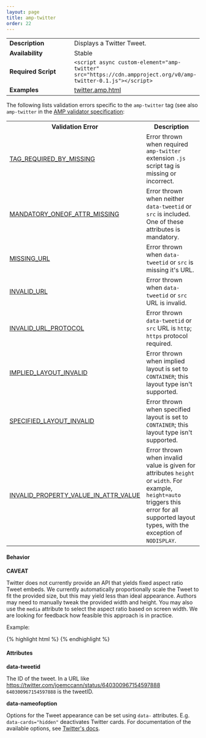 ```yaml
---
layout: page
title: amp-twitter
order: 22
---
```


<!---
Copyright 2015 The AMP HTML Authors. All Rights Reserved.

Licensed under the Apache License, Version 2.0 (the "License");
you may not use this file except in compliance with the License.
You may obtain a copy of the License at

      http://www.apache.org/licenses/LICENSE-2.0

Unless required by applicable law or agreed to in writing, software
distributed under the License is distributed on an "AS-IS" BASIS,
WITHOUT WARRANTIES OR CONDITIONS OF ANY KIND, either express or implied.
See the License for the specific language governing permissions and
limitations under the License.

-->



<table>
  <tr>
    <td width="40%"><strong>Description</strong></td>
    <td>Displays a Twitter Tweet.</td>
  </tr>
  <tr>
    <td width="40%"><strong>Availability</strong></td>
    <td>Stable</td>
  </tr>
  <tr>
    <td width="40%"><strong>Required Script</strong></td>
    <td><code>&lt;script async custom-element="amp-twitter" src="https://cdn.ampproject.org/v0/amp-twitter-0.1.js">&lt;/script></code></td>
  </tr>
  <tr>
    <td width="40%"><strong>Examples</strong></td>
    <td><a href="https://github.com/ampproject/amphtml/blob/master/examples/twitter.amp.html">twitter.amp.html</a></td>
  </tr>
</table>

The following lists validation errors specific to the `amp-twitter` tag
(see also `amp-twitter` in the [AMP validator specification](https://github.com/ampproject/amphtml/blob/master/validator/validator.protoascii):

<!---
What does fixed height and fixed width mean for audio layout?
May need to add something to this table based on technical review.

-->

<table>
  <tr>
    <th width="40%"><strong>Validation Error</strong></th>
    <th>Description</th>
  </tr>
  <tr>
    <td width="40%"><a href="/docs/reference/validation_errors.html#tag-required-by-another-tag-is-missing">TAG_REQUIRED_BY_MISSING</a></td>
    <td>Error thrown when required <code>amp-twitter</code> extension <code>.js</code> script tag is missing or incorrect.</td>
  </tr>
  <tr>
    <td width="40%"><a href="/docs/reference/validation_errors.html#mandatory-attribute-missing">MANDATORY_ONEOF_ATTR_MISSING</a></td>
    <td>Error thrown when neither <code>data-tweetid</code> or <code>src</code> is included. One of these attributes is mandatory.</td>
  </tr>
  <tr>
    <td width="40%"><a href="/docs/reference/validation_errors.html#missing-url">MISSING_URL</a></td>
    <td>Error thrown when <code>data-tweetid</code> or <code>src</code> is missing it's URL.</td>
  </tr>
  <tr>
    <td width="40%"><a href="/docs/reference/validation_errors.html#invalid-url">INVALID_URL</a></td>
    <td>Error thrown when <code>data-tweetid</code> or <code>src</code> URL is invalid.</td>
  </tr>
  <tr>
    <td width="40%"><a href="/docs/reference/validation_errors.html#invalid-url-protocol">INVALID_URL_PROTOCOL</a></td>
    <td>Error thrown <code>data-tweetid</code> or <code>src</code> URL is <code>http</code>; <code>https</code> protocol required.</td>
  </tr>
  <tr>
    <td width="40%"><a href="/docs/reference/validation_errors.html#implied-layout-isnt-supported-by-amp-tag">IMPLIED_LAYOUT_INVALID</a></td>
    <td>Error thrown when implied layout is set to <code>CONTAINER</code>; this layout type isn't supported.</td>
  </tr>
  <tr>
    <td width="40%"><a href="/docs/reference/validation_errors.html#specified-layout-isnt-supported-by-amp-tag">SPECIFIED_LAYOUT_INVALID</a></td>
    <td>Error thrown when specified layout is set to <code>CONTAINER</code>; this layout type isn't supported.</td>
  </tr>
  <tr>
    <td width="40%"><a href="/docs/reference/validation_errors.html#invalid-property-value">INVALID_PROPERTY_VALUE_IN_ATTR_VALUE</a></td>
    <td>Error thrown when invalid value is given for attributes <code>height</code> or <code>width</code>. For example, <code>height=auto</code> triggers this error for all supported layout types, with the exception of <code>NODISPLAY</code>.</td>
  </tr>
</table>

#### Behavior

**CAVEAT**

Twitter does not currently provide an API that yields fixed aspect ratio Tweet embeds. We currently automatically proportionally scale the Tweet to fit the provided size, but this may yield less than ideal appearance. Authors may need to manually tweak the provided width and height. You may also use the `media` attribute to select the aspect ratio based on screen width. We are looking for feedback how feasible this approach is in practice.

Example:

{% highlight html %}
<amp-twitter width=486 height=657
    layout="responsive"
    data-tweetid="585110598171631616"
    data-cards="hidden">
</amp-twitter>
{% endhighlight %}

#### Attributes

**data-tweetid**

The ID of the tweet. In a URL like https://twitter.com/joemccann/status/640300967154597888 `640300967154597888` is the tweetID.

**data-nameofoption**

Options for the Tweet appearance can be set using `data-` attributes. E.g. `data-cards="hidden"` deactivates Twitter cards. For documentation of the available options, see [Twitter's docs](https://dev.twitter.com/web/javascript/creating-widgets#create-tweet).

